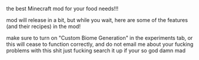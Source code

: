 the best Minecraft mod for your food needs!!!

mod will release in a bit, but while you wait, here are some of the features (and their recipes) in the mod!

make sure to turn on "Custom Biome Generation" in the experiments tab, or this will cease to function correctly, and do not email me about your fucking problems with this shit just fucking search it up if your so god damn mad

